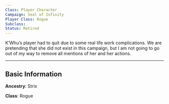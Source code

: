 ```yaml
---
Class: Player Character
Campaign: Seal of Infinity
Player Class: Rogue
Subclass: 
Status: Retired
---
```

K’Whu’s player had to quit due to some real life work complications. We are pretending that she did not exist in this campaign, but I am not going to go out of my way to remove all mentions of her and her actions.

---

## Basic Information

**Ancestry**: Strix

**Class**: Rogue